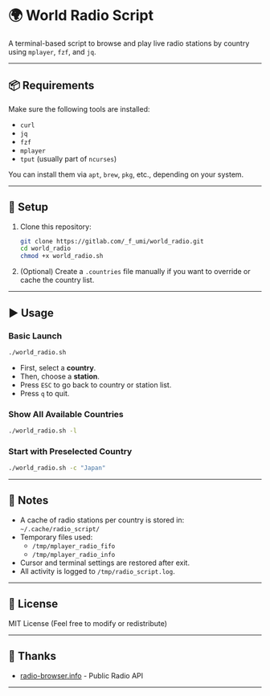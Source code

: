 # 🌍 World Radio Script

A terminal-based script to browse and play live radio stations by country using `mplayer`, `fzf`, and `jq`.

---

## 📦 Requirements

Make sure the following tools are installed:

- `curl`
- `jq`
- `fzf`
- `mplayer`
- `tput` (usually part of `ncurses`)

You can install them via `apt`, `brew`, `pkg`, etc., depending on your system.

---

## 🔧 Setup

1. Clone this repository:

   ```bash
   git clone https://gitlab.com/_f_umi/world_radio.git
   cd world_radio
   chmod +x world_radio.sh
   ```

2. (Optional) Create a `.countries` file manually if you want to override or cache the country list.

---

## ▶️ Usage

### Basic Launch

```bash
./world_radio.sh
```

- First, select a **country**.
- Then, choose a **station**.
- Press `ESC` to go back to country or station list.
- Press `q` to quit.

### Show All Available Countries

```bash
./world_radio.sh -l
```

### Start with Preselected Country

```bash
./world_radio.sh -c "Japan"
```

---

## 🩼 Notes

- A cache of radio stations per country is stored in: `~/.cache/radio_script/`
- Temporary files used:
  - `/tmp/mplayer_radio_fifo`
  - `/tmp/mplayer_radio_info`
- Cursor and terminal settings are restored after exit.
- All activity is logged to `/tmp/radio_script.log`.

---

## 📃 License

MIT License (Feel free to modify or redistribute)

---

## 🙏 Thanks

- [radio-browser.info](https://www.radio-browser.info/) - Public Radio API

---


